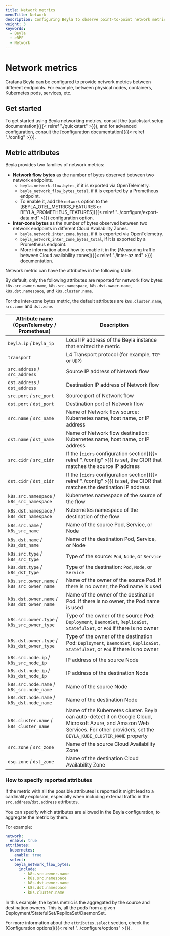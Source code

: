 ```yaml
---
title: Network metrics
menuTitle: Network
description: Configuring Beyla to observe point-to-point network metrics.
weight: 3
keywords:
  - Beyla
  - eBPF
  - Network
---
```


# Network metrics

Grafana Beyla can be configured to provide network metrics between different endpoints. For example, between physical nodes, containers, Kubernetes pods, services, etc.

## Get started

To get started using Beyla networking metrics, consult the [quickstart setup documentation]({{< relref "./quickstart" >}}), and for advanced configuration, consult the [configuration documentation]({{< relref "./config" >}}).

## Metric attributes

Beyla provides two families of network metrics:

* **Network flow bytes** as the number of bytes observed between two network endpoints.
  - `beyla.network.flow.bytes`, if it is exported via OpenTelemetry.
  - `beyla_network_flow_bytes_total`, if it is exported by a Prometheus endpoint.
  - To enable it, add the `network` option to the [BEYLA_OTEL_METRICS_FEATURES or BEYLA_PROMETHEUS_FEATURES]({{< relref "../configure/export-data.md" >}}) configuration option.
* **Inter-zone bytes** as the number of bytes observed between two network endpoints in different Cloud Availability Zones.
  - `beyla.network.inter.zone.bytes`, if it is exported via OpenTelemetry.
  - `beyla_network_inter_zone_bytes_total`, if it is exported by a Prometheus endpoint.
  - More information about how to enable it in the [Measuring traffic between Cloud availability zones]({{< relref "./inter-az.md" >}}) documentation.

Network metric can have the attributes in the following table.

By default, only the following attributes are reported for network flow bytes: `k8s.src.owner.name`, `k8s.src.namespace`, `k8s.dst.owner.name`, `k8s.dst.namespace`, and `k8s.cluster.name`.

For the inter-zone bytes metric, the default attributes are `k8s.cluster.name`, `src.zone` and `dst.zone`.

| Attribute name (OpenTelemetry / Prometheus) | Description                                                                                                                                                                         |
|---------------------------------------------|-------------------------------------------------------------------------------------------------------------------------------------------------------------------------------------|
| `beyla.ip` / `beyla_ip`                     | Local IP address of the Beyla instance that emitted the metric                                                                                                                      |
| `transport`                                 | L4 Transport protocol (for example, `TCP` or `UDP`)                                                                                                                                 |
| `src.address` / `src_address`               | Source IP address of Network flow                                                                                                                                                   |
| `dst.address` / `dst_address`               | Destination IP address of Network flow                                                                                                                                              
| `src.port` / `src_port`                     | Source port of Network flow                                                                                                                                                         |
| `dst.port` / `dst_port`                     | Destination port of Network flow                                                                                                                                                    |
| `src.name` / `src_name`                     | Name of Network flow source: Kubernetes name, host name, or IP address                                                                                                              |
| `dst.name` / `dst_name`                     | Name of Network flow destination: Kubernetes name, host name, or IP address                                                                                                         |
| `src.cidr` / `src_cidr`                     | If the [`cidrs` configuration section]({{< relref "./config" >}}) is set, the CIDR that matches the source IP address                                                               |
| `dst.cidr` / `dst_cidr`                     | If the [`cidrs` configuration section]({{< relref "./config" >}}) is set, the CIDR that matches the destination IP address                                                          |
| `k8s.src.namespace` / `k8s_src_namespace`   | Kubernetes namespace of the source of the flow                                                                                                                                      |
| `k8s.dst.namespace` / `k8s_dst_namespace`   | Kubernetes namespace of the destination of the flow                                                                                                                                 |
| `k8s.src.name` / `k8s_src_name`             | Name of the source Pod, Service, or Node                                                                                                                                            |
| `k8s.dst.name` / `k8s_dst_name`             | Name of the destination Pod, Service, or Node                                                                                                                                       |
| `k8s.src.type` / `k8s_src_type`             | Type of the source: `Pod`, `Node`, or `Service`                                                                                                                                     |
| `k8s.dst.type` / `k8s_dst_type`             | Type of the destination: `Pod`, `Node`, or `Service`                                                                                                                                |
| `k8s.src.owner.name` / `k8s_src_owner_name` | Name of the owner of the source Pod. If there is no owner, the Pod name is used                                                                                                     |
| `k8s.dst.owner.name` / `k8s_dst_owner_name` | Name of the owner of the destination Pod. If there is no owner, the Pod name is used                                                                                                |
| `k8s.src.owner.type` / `k8s_src_owner_type` | Type of the owner of the source Pod: `Deployment`, `DaemonSet`, `ReplicaSet`, `StatefulSet`, or `Pod` if there is no owner                                                          |
| `k8s.dst.owner.type` / `k8s_dst_owner_type` | Type of the owner of the destination Pod: `Deployment`, `DaemonSet`, `ReplicaSet`, `StatefulSet`, or `Pod` if there is no owner                                                     |
| `k8s.src.node.ip` / `k8s_src_node_ip`       | IP address of the source Node                                                                                                                                                       |
| `k8s.dst.node.ip` / `k8s_dst_node_ip`       | IP address of the destination Node                                                                                                                                                  |
| `k8s.src.node.name` / `k8s_src.node_name`   | Name of the source Node                                                                                                                                                             |
| `k8s.dst.node.name` / `k8s_dst.node_name`   | Name of the destination Node                                                                                                                                                        |
| `k8s.cluster.name` / `k8s_cluster_name`     | Name of the Kubernetes cluster. Beyla can auto-detect it on Google Cloud, Microsoft Azure, and Amazon Web Services. For other providers, set the `BEYLA_KUBE_CLUSTER_NAME` property |
| `src.zone` / `src_zone`                     | Name of the source Cloud Availability Zone                                                                                                                                          |
| `dsg.zone` / `dst_zone`                     | Name of the destination Cloud Availability Zone                                                                                                                                     |

### How to specify reported attributes

If the metric with all the possible attributes is reported it might lead to a cardinality explosion, especially when including external traffic in the `src.address`/`dst.address` attributes.

You can specify which attributes are allowed in the Beyla configuration, to aggregate the metric by them.

For example:

```yaml
network:
  enable: true
attributes:
  kubernetes:
    enable: true
  select:
    beyla_network_flow_bytes:
      include:
        - k8s.src.owner.name
        - k8s.src.namespace
        - k8s.dst.owner.name
        - k8s.dst.namespace
        - k8s.cluster.name
```

In this example, the bytes metric is the aggregated by the source and destination owners. This is, all the
pods from a given Deployment/StatefulSet/ReplicaSet/DaemonSet.

For more information about the `attributes.select` section, check the [Configuration options]({{< relref "../configure/options" >}}).
